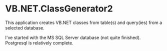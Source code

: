 # VB.NET.ClassGenerator2

This application creates VB.NET classes from table(s) and query(ies) from a selected database.

I've started with the MS SQL Server database (not quite finished).  Postgresql is relatively complete. 
